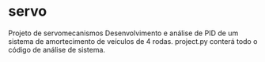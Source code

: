 # servo
Projeto de servomecanismos
Desenvolvimento e análise de PID de um sistema de amortecimento de veículos de 4 rodas.
project.py conterá todo o código de análise de sistema.
